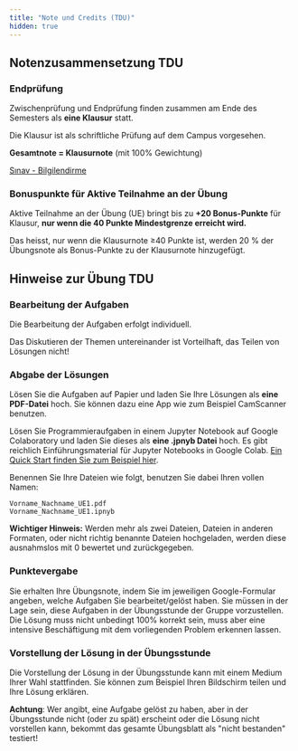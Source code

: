 ```yaml
---
title: "Note und Credits (TDU)"
hidden: true
---
```



## Notenzusammensetzung TDU
### Endprüfung

Zwischenprüfung und Endprüfung finden zusammen am Ende des Semesters als **eine Klausur** statt.

Die Klausur ist als schriftliche Prüfung auf dem Campus vorgesehen.

**Gesamtnote = Klausurnote**  (mit 100% Gewichtung)

[Sınav - Bilgilendirme](https://www.notion.so/S-nav-Bilgilendirme-904e6eb5399f420eb6e2bda5c84b63cc)

### Bonuspunkte für Aktive Teilnahme an der Übung

Aktive Teilnahme an der Übung (UE) bringt bis zu **+20 Bonus-Punkte** für Klausur,
**nur wenn die 40 Punkte Mindestgrenze erreicht wird.**

Das heisst, nur wenn die Klausurnote ≥40 Punkte ist, werden 20 % der Übungsnote als
Bonus-Punkte zu der Klausurnote hinzugefügt.



## Hinweise zur Übung TDU
### Bearbeitung der Aufgaben

Die Bearbeitung der Aufgaben erfolgt individuell.

Das Diskutieren der Themen untereinander ist Vorteilhaft, das Teilen von Lösungen nicht!

### Abgabe der Lösungen

Lösen Sie die Aufgaben auf Papier und laden Sie Ihre Lösungen als **eine PDF-Datei** hoch.
Sie können dazu eine App wie zum Beispiel CamScanner benutzen.

Lösen Sie Programmieraufgaben in einem Jupyter Notebook auf Google Colaboratory und laden
Sie dieses als **eine .jpnyb Datei** hoch.  Es gibt reichlich Einführungsmaterial für Jupyter
Notebooks in Google Colab.
[Ein Quick Start finden Sie zum Beispiel hier](https://www.youtube.com/watch?v=yEIc9z-Ad3k).

Benennen Sie Ihre Dateien wie folgt, benutzen Sie dabei Ihren vollen Namen:

    Vorname_Nachname_UE1.pdf
    Vorname_Nachname_UE1.ipnyb

**Wichtiger Hinweis:** Werden mehr als zwei Dateien, Dateien in anderen Formaten, oder nicht
richtig benannte Dateien hochgeladen, werden diese ausnahmslos mit 0 bewertet und zurückgegeben.

### Punktevergabe

Sie erhalten Ihre Übungsnote, indem Sie im jeweiligen Google-Formular angeben, welche Aufgaben Sie
bearbeitet/gelöst haben. Sie müssen in der Lage sein, diese Aufgaben in der Übungsstunde der Gruppe
vorzustellen. Die Lösung muss nicht unbedingt 100% korrekt sein, muss aber eine intensive Beschäftigung
mit dem vorliegenden Problem erkennen lassen.

### Vorstellung der Lösung in der Übungsstunde

Die Vorstellung der Lösung in der Übungsstunde kann mit einem Medium Ihrer Wahl stattfinden. Sie können
zum Beispiel Ihren Bildschirm teilen und Ihre Lösung erklären.

**Achtung**: Wer angibt, eine Aufgabe gelöst zu haben, aber in der Übungsstunde nicht (oder zu spät)
erscheint oder die Lösung nicht vorstellen kann, bekommt das gesamte Übungsblatt als "nicht bestanden"
testiert!
